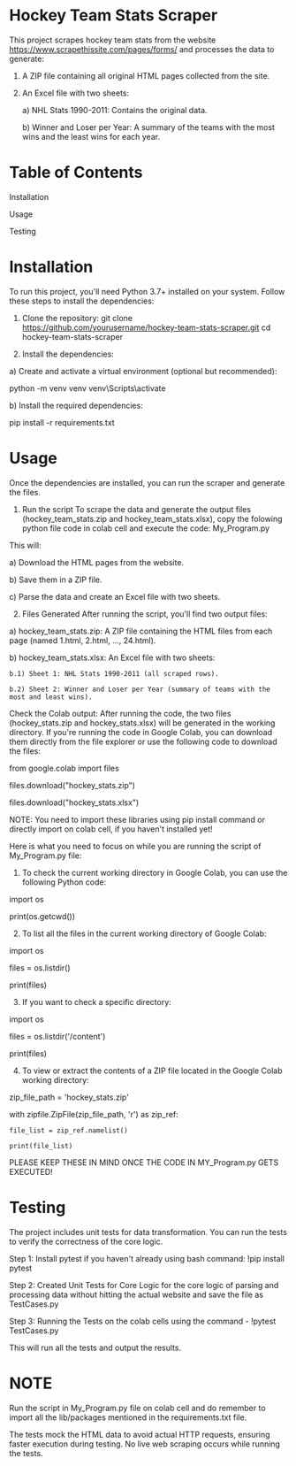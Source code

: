 # Hockey Team Stats Scraper
This project scrapes hockey team stats from the website https://www.scrapethissite.com/pages/forms/ and processes the data to generate:
  1) A ZIP file containing all original HTML pages collected from the site.
  2) An Excel file with two sheets:
     
     a) NHL Stats 1990-2011: Contains the original data.
     
     b) Winner and Loser per Year: A summary of the teams with the most wins and the least wins for each year.

# Table of Contents

  Installation
  
  Usage
  
  Testing

# Installation
To run this project, you'll need Python 3.7+ installed on your system. Follow these steps to install the dependencies:

1. Clone the repository:
git clone https://github.com/yourusername/hockey-team-stats-scraper.git
cd hockey-team-stats-scraper

2. Install the dependencies:
   
a) Create and activate a virtual environment (optional but recommended):

python -m venv venv
venv\Scripts\activate

b) Install the required dependencies:

pip install -r requirements.txt

# Usage
Once the dependencies are installed, you can run the scraper and generate the files.
1. Run the script
To scrape the data and generate the output files (hockey_team_stats.zip and hockey_team_stats.xlsx), copy the folowing python file code in colab cell and execute the code:
My_Program.py

This will:

  a) Download the HTML pages from the website.

  b) Save them in a ZIP file.
  
  c) Parse the data and create an Excel file with two sheets.

2. Files Generated
After running the script, you'll find two output files:

  a) hockey_team_stats.zip: A ZIP file containing the HTML files from each page (named 1.html, 2.html, ..., 24.html).
  
  b) hockey_team_stats.xlsx: An Excel file with two sheets:
  
    b.1) Sheet 1: NHL Stats 1990-2011 (all scraped rows).
    
    b.2) Sheet 2: Winner and Loser per Year (summary of teams with the most and least wins).

Check the Colab output: After running the code, the two files (hockey_stats.zip and hockey_stats.xlsx) will be generated in the working directory. If you're running the code in Google Colab, you can download them directly from the file explorer or use the following code to download the files:

from google.colab import files

files.download("hockey_stats.zip")

files.download("hockey_stats.xlsx")

NOTE: You need to import these libraries using pip install command or directly import on colab cell, if you haven't installed yet!

Here is what you need to focus on while you are running the script of My_Program.py file:

1) To check the current working directory in Google Colab, you can use the following Python code:

import os

print(os.getcwd())

2) To list all the files in the current working directory of Google Colab:

import os

files = os.listdir()

print(files)

3) If you want to check a specific directory:

import os

files = os.listdir('/content')

print(files)

4) To view or extract the contents of a ZIP file located in the Google Colab working directory:

zip_file_path = 'hockey_stats.zip'

with zipfile.ZipFile(zip_file_path, 'r') as zip_ref:

    file_list = zip_ref.namelist()

    print(file_list)

PLEASE KEEP THESE IN MIND ONCE THE CODE IN MY_Program.py GETS EXECUTED!

# Testing

The project includes unit tests for data transformation. You can run the tests to verify the correctness of the core logic.

Step 1: Install pytest if you haven't already using bash command: !pip install pytest

Step 2: Created Unit Tests for Core Logic for the core logic of parsing and processing data without hitting the actual website and save the file as TestCases.py

Step 3: Running the Tests on the colab cells using the command - !pytest TestCases.py

This will run all the tests and output the results.

# NOTE
Run the script in My_Program.py file on colab cell and do remember to import all the lib/packages mentioned in the requirements.txt file.

The tests mock the HTML data to avoid actual HTTP requests, ensuring faster execution during testing. No live web scraping occurs while running the tests.











